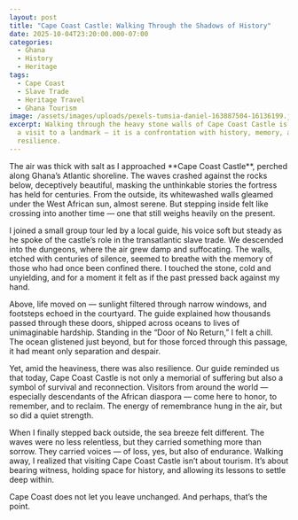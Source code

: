 ```yaml
---
layout: post
title: "Cape Coast Castle: Walking Through the Shadows of History"
date: 2025-10-04T23:20:00.000-07:00
categories:
  - Ghana
  - History
  - Heritage
tags:
  - Cape Coast
  - Slave Trade
  - Heritage Travel
  - Ghana Tourism
image: /assets/images/uploads/pexels-tumsia-daniel-163887504-16136199.jpg
excerpt: Walking through the heavy stone walls of Cape Coast Castle is not just
  a visit to a landmark — it is a confrontation with history, memory, and
  resilience.
---
```

The air was thick with salt as I approached \*\*Cape Coast Castle\*\*, perched along Ghana’s Atlantic shoreline. The waves crashed against the rocks below, deceptively beautiful, masking the unthinkable stories the fortress has held for centuries. From the outside, its whitewashed walls gleamed under the West African sun, almost serene. But stepping inside felt like crossing into another time — one that still weighs heavily on the present.

I joined a small group tour led by a local guide, his voice soft but steady as he spoke of the castle’s role in the transatlantic slave trade. We descended into the dungeons, where the air grew damp and suffocating. The walls, etched with centuries of silence, seemed to breathe with the memory of those who had once been confined there. I touched the stone, cold and unyielding, and for a moment it felt as if the past pressed back against my hand.

Above, life moved on — sunlight filtered through narrow windows, and footsteps echoed in the courtyard. The guide explained how thousands passed through these doors, shipped across oceans to lives of unimaginable hardship. Standing in the “Door of No Return,” I felt a chill. The ocean glistened just beyond, but for those forced through this passage, it had meant only separation and despair.

Yet, amid the heaviness, there was also resilience. Our guide reminded us that today, Cape Coast Castle is not only a memorial of suffering but also a symbol of survival and reconnection. Visitors from around the world — especially descendants of the African diaspora — come here to honor, to remember, and to reclaim. The energy of remembrance hung in the air, but so did a quiet strength.

When I finally stepped back outside, the sea breeze felt different. The waves were no less relentless, but they carried something more than sorrow. They carried voices — of loss, yes, but also of endurance. Walking away, I realized that visiting Cape Coast Castle isn’t about tourism. It’s about bearing witness, holding space for history, and allowing its lessons to settle deep within.

Cape Coast does not let you leave unchanged. And perhaps, that’s the point.
